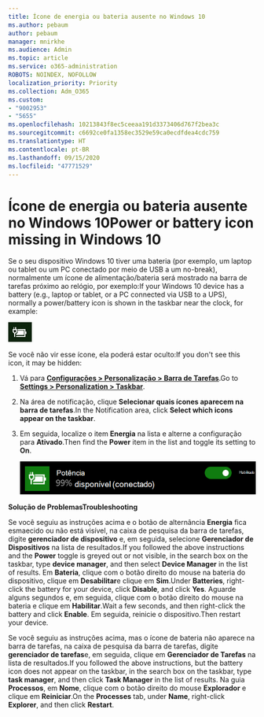 ```yaml
---
title: Ícone de energia ou bateria ausente no Windows 10
ms.author: pebaum
author: pebaum
manager: mnirkhe
ms.audience: Admin
ms.topic: article
ms.service: o365-administration
ROBOTS: NOINDEX, NOFOLLOW
localization_priority: Priority
ms.collection: Adm_O365
ms.custom:
- "9002953"
- "5655"
ms.openlocfilehash: 10213843f8ec5ceeaa191d3373406d767f2bea3c
ms.sourcegitcommit: c6692ce0fa1358ec3529e59ca0ecdfdea4cdc759
ms.translationtype: HT
ms.contentlocale: pt-BR
ms.lasthandoff: 09/15/2020
ms.locfileid: "47771529"
---
```

# <a name="power-or-battery-icon-missing-in-windows-10"></a><span data-ttu-id="c4797-102">Ícone de energia ou bateria ausente no Windows 10</span><span class="sxs-lookup"><span data-stu-id="c4797-102">Power or battery icon missing in Windows 10</span></span>

<span data-ttu-id="c4797-103">Se o seu dispositivo Windows 10 tiver uma bateria (por exemplo, um laptop ou tablet ou um PC conectado por meio de USB a um no-break), normalmente um ícone de alimentação/bateria será mostrado na barra de tarefas próximo ao relógio, por exemplo:</span><span class="sxs-lookup"><span data-stu-id="c4797-103">If your Windows 10 device has a battery (e.g., laptop or tablet, or a PC connected via USB to a UPS), normally a power/battery icon is shown in the taskbar near the clock, for example:</span></span>

![Ícone de bateria](media/battery-icon.png)

<span data-ttu-id="c4797-105">Se você não vir esse ícone, ela poderá estar oculto:</span><span class="sxs-lookup"><span data-stu-id="c4797-105">If you don't see this icon, it may be hidden:</span></span>

1. <span data-ttu-id="c4797-106">Vá para **[Configurações > Personalização > Barra de Tarefas](ms-settings:taskbar?activationSource=GetHelp)**.</span><span class="sxs-lookup"><span data-stu-id="c4797-106">Go to **[Settings > Personalization > Taskbar](ms-settings:taskbar?activationSource=GetHelp)**.</span></span>

2. <span data-ttu-id="c4797-107">Na área de notificação, clique **Selecionar quais ícones aparecem na barra de tarefas**.</span><span class="sxs-lookup"><span data-stu-id="c4797-107">In the Notification area, click **Select which icons appear on the taskbar**.</span></span>

3. <span data-ttu-id="c4797-108">Em seguida, localize o item **Energia** na lista e alterne a configuração para **Ativado**.</span><span class="sxs-lookup"><span data-stu-id="c4797-108">Then find the **Power** item in the list and toggle its setting to **On**.</span></span>

    ![Mostrar ícone de energia na Barra de tarefas](media/power-icon-on.png)

<span data-ttu-id="c4797-110">**Solução de Problemas**</span><span class="sxs-lookup"><span data-stu-id="c4797-110">**Troubleshooting**</span></span>

<span data-ttu-id="c4797-111">Se você seguiu as instruções acima e o botão de alternância **Energia** fica esmaecido ou não está visível, na caixa de pesquisa da barra de tarefas, digite **gerenciador de dispositivo** e, em seguida, selecione **Gerenciador de Dispositivos** na lista de resultados.</span><span class="sxs-lookup"><span data-stu-id="c4797-111">If you followed the above instructions and the **Power** toggle is greyed out or not visible, in the search box on the taskbar, type **device manager**, and then select **Device Manager** in the list of results.</span></span> <span data-ttu-id="c4797-112">Em **Bateria**, clique com o botão direito do mouse na bateria do dispositivo, clique em **Desabilitar**e clique em **Sim**.</span><span class="sxs-lookup"><span data-stu-id="c4797-112">Under **Batteries**, right-click the battery for your device, click **Disable**, and click **Yes**.</span></span> <span data-ttu-id="c4797-113">Aguarde alguns segundos e, em seguida, clique com o botão direito do mouse na bateria e clique em **Habilitar**.</span><span class="sxs-lookup"><span data-stu-id="c4797-113">Wait a few seconds, and then right-click the battery and click **Enable**.</span></span> <span data-ttu-id="c4797-114">Em seguida, reinicie o dispositivo.</span><span class="sxs-lookup"><span data-stu-id="c4797-114">Then restart your device.</span></span>

<span data-ttu-id="c4797-115">Se você seguiu as instruções acima, mas o ícone de bateria não aparece na barra de tarefas, na caixa de pesquisa da barra de tarefas, digite **gerenciador de tarefas**e, em seguida, clique em **Gerenciador de Tarefas** na lista de resultados.</span><span class="sxs-lookup"><span data-stu-id="c4797-115">If you followed the above instructions, but the battery icon does not appear on the taskbar, in the search box on the taskbar, type **task manager**, and then click **Task Manager** in the list of results.</span></span> <span data-ttu-id="c4797-116">Na guia **Processos**, em **Nome**, clique com o botão direito do mouse **Explorador** e clique em **Reiniciar**.</span><span class="sxs-lookup"><span data-stu-id="c4797-116">On the **Processes** tab, under **Name**, right-click **Explorer**, and then click **Restart**.</span></span>
